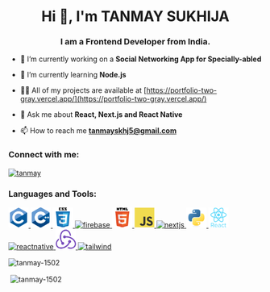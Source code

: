 <h1 align="center">Hi 👋, I'm TANMAY SUKHIJA</h1>
<h3 align="center">I am a Frontend Developer from India.</h3>

- 🔭 I’m currently working on a **Social Networking App for Specially-abled**

- 🌱 I’m currently learning **Node.js**

- 👨‍💻 All of my projects are available at [https://portfolio-two-gray.vercel.app/](https://portfolio-two-gray.vercel.app/)

- 💬 Ask me about **React, Next.js and React Native**

- 📫 How to reach me **tanmayskhj5@gmail.com**

<h3 align="left">Connect with me:</h3>
<p align="left">
<a href="https://linkedin.com/in/tanmay-sukhija15" target="_blank"><img align="center" src="https://cdn.jsdelivr.net/npm/simple-icons@3.0.1/icons/linkedin.svg" alt="tanmay" height="30" width="40" /></a>
  </p>
  <h3 align="left">Languages and Tools:</h3>
<p align="left">  <a href="https://www.cprogramming.com/" target="_blank" rel="noreferrer"> <img src="https://raw.githubusercontent.com/devicons/devicon/master/icons/c/c-original.svg" alt="c" width="40" height="40"/> </a> <a href="https://www.w3schools.com/cpp/" target="_blank" rel="noreferrer"> <img src="https://raw.githubusercontent.com/devicons/devicon/master/icons/cplusplus/cplusplus-original.svg" alt="cplusplus" width="40" height="40"/> </a> <a href="https://www.w3schools.com/css/" target="_blank" rel="noreferrer"> <img src="https://raw.githubusercontent.com/devicons/devicon/master/icons/css3/css3-original-wordmark.svg" alt="css3" width="40" height="40"/> </a>  </a> <a href="https://firebase.google.com/" target="_blank" rel="noreferrer"> <img src="https://www.vectorlogo.zone/logos/firebase/firebase-icon.svg" alt="firebase" width="40" height="40"/> </a> <a href="https://www.w3.org/html/" target="_blank" rel="noreferrer"> <img src="https://raw.githubusercontent.com/devicons/devicon/master/icons/html5/html5-original-wordmark.svg" alt="html5" width="40" height="40"/> </a> <a href="https://developer.mozilla.org/en-US/docs/Web/JavaScript" target="_blank" rel="noreferrer"> <img src="https://raw.githubusercontent.com/devicons/devicon/master/icons/javascript/javascript-original.svg" alt="javascript" width="40" height="40"/> </a> <a href="https://nextjs.org/" target="_blank" rel="noreferrer"> <img src="https://cdn.worldvectorlogo.com/logos/nextjs-2.svg" alt="nextjs" width="40" height="40"/> </a> <a href="https://www.python.org" target="_blank" rel="noreferrer"> <img src="https://raw.githubusercontent.com/devicons/devicon/master/icons/python/python-original.svg" alt="python" width="40" height="40"/> </a> <a href="https://reactjs.org/" target="_blank" rel="noreferrer"> <img src="https://raw.githubusercontent.com/devicons/devicon/master/icons/react/react-original-wordmark.svg" alt="react" width="40" height="40"/> </a> <a href="https://reactnative.dev/" target="_blank" rel="noreferrer"> <img src="https://reactnative.dev/img/header_logo.svg" alt="reactnative" width="40" height="40"/> </a> <a href="https://redux.js.org" target="_blank" rel="noreferrer"> <img src="https://raw.githubusercontent.com/devicons/devicon/master/icons/redux/redux-original.svg" alt="redux" width="40" height="40"/> </a> <a href="https://tailwindcss.com/" target="_blank" rel="noreferrer"> <img src="https://www.vectorlogo.zone/logos/tailwindcss/tailwindcss-icon.svg" alt="tailwind" width="40" height="40"/> </a> </p>
<p><img align="center" src="https://github-readme-stats-git-masterrstaa-rickstaa.vercel.app/api/top-langs?username=tanmay-1502&show_icons=true&locale=en&layout=compact" alt="tanmay-1502" /></p>

<p>&nbsp;<img align="center" src="https://github-readme-stats-git-masterrstaa-rickstaa.vercel.app/api?username=tanmay-1502&show_icons=true&locale=en" alt="tanmay-1502" /></p>
